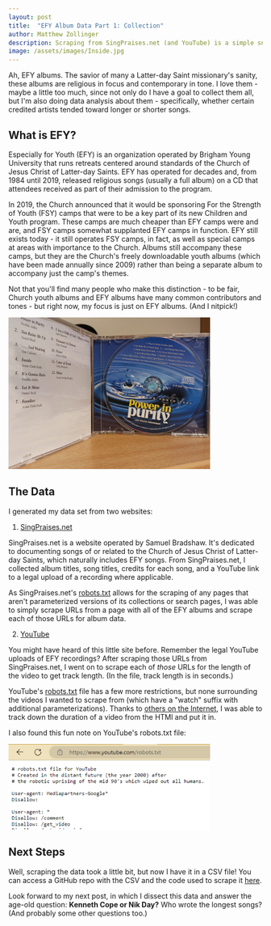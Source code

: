 ```yaml
---
layout: post
title:  "EFY Album Data Part 1: Collection"
author: Matthew Zollinger
description: Scraping from SingPraises.net (and YouTube) is a simple snap!
image: /assets/images/Inside.jpg
---
```


Ah, EFY albums. The savior of many a Latter-day Saint missionary's sanity, these albums are religious in focus and contemporary in tone. I love them - maybe a little too much, since not only do I have a goal to collect them all, but I'm also doing data analysis about them - specifically, whether certain credited artists tended toward longer or shorter songs.

## What is EFY?

Especially for Youth (EFY) is an organization operated by Brigham Young University that runs retreats centered around standards of the Church of Jesus Christ of Latter-day Saints. EFY has operated for decades and, from 1984 until 2019, released religious songs (usually a full album) on a CD that attendees received as part of their admission to the program.

In 2019, the Church announced that it would be sponsoring For the Strength of Youth (FSY) camps that were to be a key part of its new Children and Youth program. These camps are much cheaper than EFY camps were and are, and FSY camps somewhat supplanted EFY camps in function. EFY still exists today - it still operates FSY camps, in fact, as well as special camps at areas with importance to the Church. Albums still accompany these camps, but they are the Church's freely downloadable youth albums (which have been made annually since 2009) rather than being a separate album to accompany just the camp's themes.

Not that you'll find many people who make this distinction - to be fair, Church youth albums and EFY albums have many common contributors and tones - but right now, my focus is just on EFY albums. (And I nitpick!)

<img src ="https://github.com/MatthewZollinger/my386blog/blob/main/assets/images/efy2007.jpg" alt = "An image of an EFY album, Power in Purity: EFY 2007. Also the entirety of my collection." style="width:400px;"/>

## The Data

I generated my data set from two websites:

1. [SingPraises.net](singpraises.net)

SingPraises.net is a website operated by Samuel Bradshaw. It's dedicated to documenting songs of or related to the Church of Jesus Christ of Latter-day Saints, which naturally includes EFY songs. From SingPraises.net, I collected album titles, song titles, credits for each song, and a YouTube link to a legal upload of a recording where applicable.

As SingPraises.net's [robots.txt](https://singpraises.net/robots.txt) allows for the scraping of any pages that aren't parameterized versions of its collections or search pages, I was able to simply scrape URLs from a page with all of the EFY albums and scrape each of those URLs for album data.

2. [YouTube](youtube.com)

You might have heard of this little site before. Remember the legal YouTube uploads of EFY recordings? After scraping those URLs from SingPraises.net, I went on to scrape each of *those* URLs for the length of the video to get track length. (In the file, track length is in seconds.)

YouTube's [robots.txt](https://www.youtube.com/robots.txt) file has a few more restrictions, but none surrounding the videos I wanted to scrape from (which have a "watch" suffix with additional parameterizations). Thanks to [others on the Internet](https://stackoverflow.com/questions/33698776/how-can-i-get-the-duration-of-youtube-video-with-python), I was able to track down the duration of a video from the HTMl and put it in.

I also found this fun note on YouTube's robots.txt file:

<img src ="https://github.com/MatthewZollinger/my386blog/blob/main/assets/images/YouTube.png" alt = "A screenshot of Microsoft Edge on a Windows computer open to youtube.com/robots.txt. The text says 'Created in the distant future (the year 2000) after the robotic uprising of the mid 90's which wiped out all humans.' YouTube wasn't even around in the 90s, right?" style="width:400px;"/>

## Next Steps

Well, scraping the data took a little bit, but now I have it in a CSV file! You can access a GitHub repo with the CSV and the code used to scrape it [here](https://github.com/MatthewZollinger/EFY-Album-Data).

Look forward to my next post, in which I dissect this data and answer the age-old question: **Kenneth Cope or Nik Day?** Who wrote the longest songs? (And probably some other questions too.)